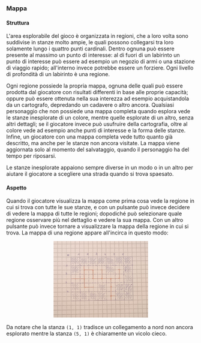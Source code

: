 ### Mappa

#### Struttura

L'area esplorabile del gioco è organizzata in regioni, che a loro volta sono suddivise in stanze molto ampie, le quali possono collegarsi tra loro solamente lungo i quattro punti cardinali. Dentro ognuna può essere presente al massimo un punto di interesse: al di fuori di un labirinto un punto di interesse può essere ad esempio un negozio di armi o una stazione di viaggio rapido; all'interno invece potrebbe essere un forziere. Ogni livello di profondità di un labirinto è una regione.

Ogni regione possiede la propria mappa, ognuna delle quali può essere prodotta dal giocatore con risultati differenti in base alle proprie capacità; oppure può essere ottenuta nella sua interezza ad esempio acquistandola da un cartografo, depredando un cadavere o altro ancora. Qualsiasi personaggio che non possiede una mappa completa quando esplora vede le stanze inesplorate di un colore, mentre quelle esplorate di un altro, senza altri dettagli; se il giocatore invece può usufruire della cartografia, oltre al colore vede ad esempio anche punti di interesse e la forma delle stanze. Infine, un giocatore con una mappa completa vede tutto quanto già descritto, ma anche per le stanze non ancora visitate. La mappa viene aggiornata solo al momento del salvataggio, quando il personaggio ha del tempo per riposarsi.

Le stanze inesplorate appaiono sempre diverse in un modo o in un altro per aiutare il giocatore a scegliere una strada quando si trova spaesato.

#### Aspetto

Quando il giocatore visualizza la mappa come prima cosa vede la regione in cui si trova con tutte le sue stanze, e con un pulsante può invece decidere di vedere la mappa di tutte le regioni; dopodiché può selezionare quale regione osservare più nel dettaglio e vedere la sua mappa. Con un altro pulsante può invece tornare a visualizzare la mappa della regione in cui si trova. La mappa di una regione appare all'incirca in questo modo:

<div align="center">
    <img src="./img/mappa-regione.jpg" alt="Mappa regione"
        title="Mappa regione" width="50%" height="50%" />
</div>

Da notare che la stanza `(1, 1)` tradisce un collegamento a nord non ancora esplorato mentre la stanza `(5, 1)` è chiaramente un vicolo cieco.

